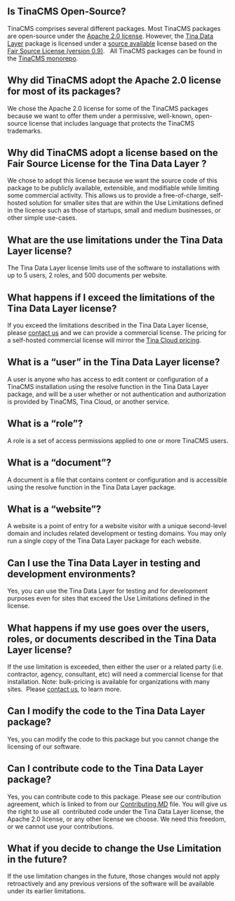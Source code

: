## Is TinaCMS Open-Source?
TinaCMS comprises several different packages. Most TinaCMS packages are open-source under the [Apache 2.0 license](https://github.com/tinacms/tinacms/blob/main/LICENSE). However, the [Tina Data Layer](https://github.com/tinacms/tinacms/tree/main/packages/%40tinacms/datalayer) package is licensed under a [source available](https://en.wikipedia.org/wiki/Source-available_software) license based on the [Fair Source License (version 0.9)](https://docs.google.com/document/d/1sEOCR4gvDY0tRVqhXkJMnCKaTuztHSerJnWWh6bWquM/edit#).   All TinaCMS packages can be found in the [TinaCMS monorepo](https://github.com/tinacms/tinacms/tree/main/packages). 

## Why did TinaCMS adopt the Apache 2.0 license for most of its packages? 

We chose the Apache 2.0 license for some of the TinaCMS packages because we want to offer them under a permissive, well-known, open-source license that includes language that protects the TinaCMS trademarks. 

## Why did TinaCMS adopt a license based on the Fair Source License for the Tina Data Layer ? 

We chose to adopt this license because we want the source code of this package to be publicly available, extensible, and modifiable while limiting some commercial activity. This allows us to provide a free-of-charge, self-hosted solution for smaller sites that are within the Use Limitations defined in the license such as those of startups, small and medium businesses, or other simple use-cases. 

## What are the use limitations under the Tina Data Layer license? 

The Tina Data Layer license limits use of the software to installations with up to 5 users, 2 roles, and 500 documents per website. 

## What happens if I exceed the limitations of the Tina Data Layer license? 

If you exceed the limitations described in the Tina Data Layer license, please [contact us](mailto:info@tina.io) and we can provide a commercial license. The pricing for a self-hosted commercial license will mirror the [Tina Cloud pricing](http://tina.io/pricing). 

## What is a “user” in the Tina Data Layer license?

A user is anyone who has access to edit content or configuration of a TinaCMS installation using the resolve function in the Tina Data Layer package, and will be a user whether or not authentication and authorization is provided by TinaCMS, Tina Cloud, or another service.

## What is a “role”? 

A role is a set of access permissions applied to one or more TinaCMS users.

## What is a “document”? 

A document is a file that contains content or configuration and is accessible using the resolve function in the Tina Data Layer package.

## What is a “website”? 

A website is a point of entry for a website visitor with a unique second-level domain and includes related development or testing domains. You may only run a single copy of the Tina Data Layer package for each website.

## Can I use the Tina Data Layer in testing and development environments?

Yes, you can use the Tina Data Layer for testing and for development purposes even for sites that exceed the Use Limitations defined in the license. 

## What happens if my use goes over the users, roles, or documents described in the Tina Data Layer license? 

If the use limitation is exceeded, then either the user or a related party (i.e. contractor, agency, consultant, etc) will need a commercial license for that installation. Note: bulk-pricing is available for organizations with many sites.  Please [contact us](mailto:info@tina.io), to learn more.

## Can I modify the code to the Tina Data Layer package?

Yes, you can modify the code to this package but you cannot change the licensing of our software. 

## Can I contribute code to the Tina Data Layer package?

Yes, you can contribute code to this package. Please see our contribution agreement, which is linked to from our [Contributing.MD](https://github.com/tinacms/tinacms/blob/main/CONTRIBUTING.md) file. You will give us the right to use all  contributed code under the Tina Data Layer license, the Apache 2.0 license, or any other license we choose. We need this freedom, or we cannot use your contributions.

## What if you decide to change the Use Limitation in the future?

If the use limitation changes in the future, those changes would not apply retroactively and any previous versions of the software will be available under its earlier limitations. 
